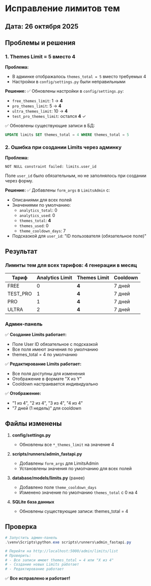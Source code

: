 # Исправление лимитов тем

## Дата: 26 октября 2025

## Проблемы и решения

### 1. Themes Limit = 5 вместо 4

**Проблема:**
- В админке отображалось `themes_total = 5` вместо требуемых 4
- Настройки в `config/settings.py` были неправильными

**Решение:**
✅ Обновлены настройки в `config/settings.py`:
- `free_themes_limit`: 1 → **4**
- `pro_themes_limit`: 5 → **4**
- `ultra_themes_limit`: 10 → **4**
- `test_pro_themes_limit`: остался **4** ✓

✅ Обновлены существующие записи в БД:
```sql
UPDATE limits SET themes_total = 4 WHERE themes_total = 5
```

### 2. Ошибка при создании Limits через админку

**Проблема:**
```
NOT NULL constraint failed: limits.user_id
```
Поле `user_id` было обязательным, но не заполнялось при создании через форму.

**Решение:**
✅ Добавлены `form_args` в `LimitsAdmin` с:
- Описаниями для всех полей
- Значениями по умолчанию:
  - `analytics_total`: 0
  - `analytics_used`: 0
  - `themes_total`: **4**
  - `themes_used`: 0
  - `theme_cooldown_days`: 7
- Подсказкой для `user_id`: "ID пользователя (обязательное поле)"

## Результат

### Лимиты тем для всех тарифов: 4 генерации в месяц

| Тариф | Analytics Limit | Themes Limit | Cooldown |
|-------|----------------|--------------|----------|
| FREE | 0 | **4** | 7 дней |
| TEST_PRO | 1 | **4** | 7 дней |
| PRO | 1 | **4** | 7 дней |
| ULTRA | 2 | **4** | 7 дней |

### Админ-панель

✅ **Создание Limits работает:**
- Поле User ID обязательное с подсказкой
- Все поля имеют значения по умолчанию
- themes_total = 4 по умолчанию

✅ **Редактирование Limits работает:**
- Все поля доступны для изменения
- Отображение в формате "X из Y"
- Cooldown настраивается индивидуально

✅ **Отображение:**
- "1 из 4", "2 из 4", "3 из 4", "4 из 4"
- "7 дней (1 недель)" для cooldown

## Файлы изменены

1. **config/settings.py**
   - Обновлены все `*_themes_limit` на значение 4

2. **scripts/runners/admin_fastapi.py**
   - Добавлены `form_args` для LimitsAdmin
   - Установлены значения по умолчанию для всех полей

3. **database/models/limits.py** (ранее)
   - Добавлено поле `theme_cooldown_days`
   - Изменено значение по умолчанию `themes_total` с 0 на 4

4. **SQLite база данных**
   - Обновлены существующие записи: themes_total = 4

## Проверка

```powershell
# Запустить админ-панель
.\venv\Scripts\python.exe scripts\runners\admin_fastapi.py

# Перейти на http://localhost:5000/admin/limits/list
# Проверить:
# - Все записи имеют themes_total = 4 или "X из 4"
# - Создание новых Limits работает
# - Редактирование работает
```

✅ **Все исправлено и работает!**


